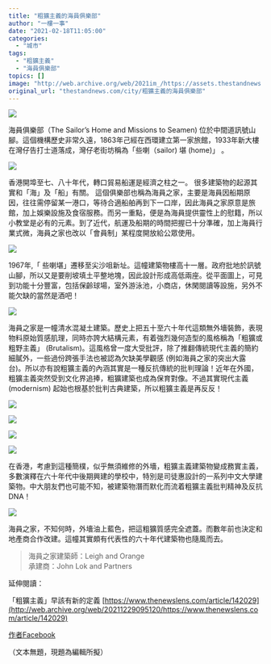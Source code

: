```yaml
---
title: "粗獷主義的海員俱樂部"
author: "一樓一事"
date: "2021-02-18T11:05:00"
categories:
  - "城市"
tags:
  - "粗獷主義"
  - "海員俱樂部"
topics: []
image: "http://web.archive.org/web/2021im_/https://assets.thestandnews.com/media/photos/E6B5B7E593A1E4BFB1E6A882E983A85_UaS4N_gr7zHpD.jpg"
original_url: "thestandnews.com/city/粗獷主義的海員俱樂部"
---
```

![](http://web.archive.org/web/2021im_/https://assets.thestandnews.com/media/photos/E6B5B7E593A1E4BFB1E6A882E983A85_UaS4N_gr7zHpD.jpg)

海員俱樂部（The Sailor’s Home and Missions to Seamen) 位於中間道訊號山腳。這個機構歷史非常久遠，1863年己經在西環建立第一家旅館，1933年新大樓在灣仔告打士道落成，灣仔老街坊稱為「些喇（sailor) 堪 (home)」 。

![](http://web.archive.org/web/2021im_/https://assets.thestandnews.com/media/photos/E6B5B7E593A1E4BFB1E6A882E983A82_C0pGH_aDbIefp.jpg)

香港開埠至七、八十年代，轉口貿易船運是經濟之柱之一。 很多建築物的起源其實和「海」及「船」有關。 這個俱樂部也稱為海員之家，主要是海員因船期原因，往往需停留某一港口，等待合適船舶再到下一口岸，因此海員之家原意是旅館，加上娛樂設施及食宿服務。而另一重點，便是為海員提供靈性上的慰籍，所以小教堂是必有的元素。到了近代，航運及船期的時間把握已十分準確，加上海員行業式微，海員之家也改以「會員制」某程度開放給公眾使用。

![](http://web.archive.org/web/2021im_/https://assets.thestandnews.com/media/photos/E6B5B7E593A1E4BFB1E6A882E983A83_Ly9Jv_UCyDRHI.jpg)

1967年,「 些喇堪」遷移至尖沙咀新址。這幢建築物樓高十一層。政府批地於訊號山腳，所以又是要削坡填土平整地塊，因此設計形成高低兩座。從平面圖上，可見到功能十分豐富，包括保齡球場，室外游泳池，小商店，休閑閱讀等設施，另外不能欠缺的當然是酒吧！

![](http://web.archive.org/web/2021im_/https://assets.thestandnews.com/media/photos/E6B5B7E593A1E4BFB1E6A882E983A84_V0KCg_Nt7LAOh.jpg)

海員之家是一幢清水混凝土建築。歷史上把五十至六十年代這類無外墻裝飾，表現物料原始質感肌理，同時亦誇大結構元素，有着強烈幾何造型的風格稱為「粗獷或粗野主義」 (Brutalism)。這風格曾一度大受批評，除了推翻傳統現代主義的簡約細膩外，一些過份跨張手法也被認為欠缺美學觀感 (例如海員之家的突出大露台)。所以亦有說粗獷主義的內涵其實是一種反抗傳統的批判理論！近年在外國，粗獷主義突然受到文化界追捧，粗獷建築也成為保育對像。不過其實現代主義 (modernism) 起始也根基於批判古典建築，所以粗獷主義是再反反！

![](http://web.archive.org/web/2021im_/https://assets.thestandnews.com/media/photos/E6B5B7E593A1E4BFB1E6A882E983A86.1_A1XCI_z888vYM.jpg)

![](http://web.archive.org/web/2021im_/https://assets.thestandnews.com/media/photos/E6B5B7E593A1E4BFB1E6A882E983A86.2_FHlIS_yb9mp7L.jpg)

![](http://web.archive.org/web/2021im_/https://assets.thestandnews.com/media/photos/E6B5B7E593A1E4BFB1E6A882E983A86.3_8iQmw_U93hWoL.jpg)

![](http://web.archive.org/web/2021im_/https://assets.thestandnews.com/media/photos/E6B5B7E593A1E4BFB1E6A882E983A86.4_L8zTl_zkpTsOp.jpg)

在香港，考慮到這種簡樸，似乎無須維修的外墻，粗獷主義建築物變成務實主義，多數演釋在六十年代中後期興建的學校中，特別是司徒惠設計的一系列中文大學建築物。中大朋友們也可能不知，被建築物潛而默化而流着粗獷主義批判精神及反抗DNA！

![](http://web.archive.org/web/2021im_/https://assets.thestandnews.com/media/photos/E6B5B7E593A1E4BFB1E6A882E983A81_LdM1c_9hQ1CaE.jpg)

海員之家，不知何時，外墻油上藍色，把這粗獷質感完全遮蓋。而數年前也決定和地產商合作改建。這幢其實頗有代表性的六十年代建築物也隨風而去。

> 海員之家建築師：Leigh and Orange  
> 承建商：John Lok and Partners

延伸閱讀：

「粗獷主義」早該有新的定義 [https://www.thenewslens.com/article/142029](http://web.archive.org/web/20211229095120/https://www.thenewslens.com/article/142029)

[作者Facebook](http://web.archive.org/web/20211229095120/https://www.facebook.com/%E4%B8%80%E6%A8%93%E4%B8%80%E4%BA%8B-One-Building-One-Story-102632728282038)

（文本無題，現題為編輯所擬）